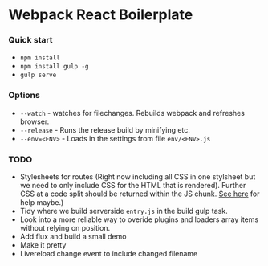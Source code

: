 # Webpack React Boilerplate

### Quick start
- `npm install`
- `npm install gulp -g`
- `gulp serve`

### Options
- `--watch` - watches for filechanges. Rebuilds webpack and refreshes browser.
- `--release` - Runs the release build by minifying etc.
- `--env=<ENV>` - Loads in the settings from file `env/<ENV>.js`


### TODO
- Stylesheets for routes (Right now including all CSS in one stylsheet but we need to only include CSS for the HTML that is rendered). Further CSS at a code split should be returned within the JS chunk. [See here](https://github.com/webpack/react-webpack-server-side-example/blob/master/server/style-collector.loader.js) for help maybe.)
- Tidy where we build serverside `entry.js` in the build gulp task.
- Look into a more reliable way to overide plugins and loaders array items without relying on position.
- Add flux and build a small demo
- Make it pretty
- Livereload change event to include changed filename